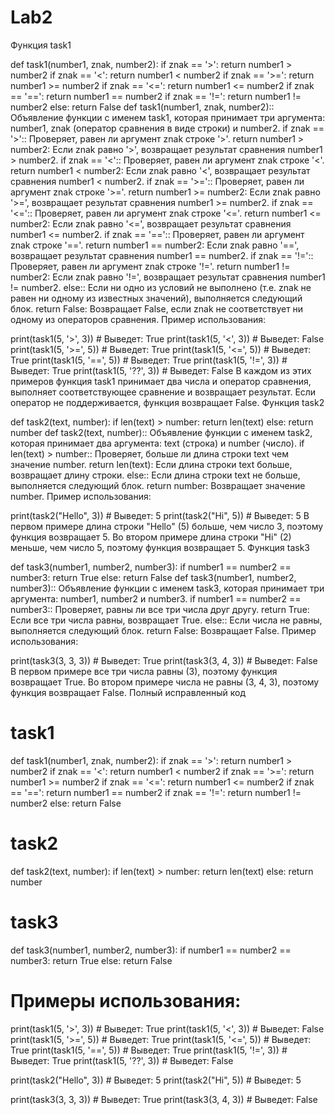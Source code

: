 # Lab2
Функция task1


def task1(number1, znak, number2):
    if znak == '>':
        return number1 > number2
    if znak == '<':
        return number1 < number2
    if znak == '>=':
        return number1 >= number2
    if znak == '<=':
        return number1 <= number2
    if znak == '==':
        return number1 == number2
    if znak == '!=':
        return number1 != number2
    else:
        return False
def task1(number1, znak, number2):: Объявление функции с именем task1, которая принимает три аргумента: number1, znak (оператор сравнения в виде строки) и number2.
if znak == '>':: Проверяет, равен ли аргумент znak строке '>'.
return number1 > number2: Если znak равно '>', возвращает результат сравнения number1 > number2.
if znak == '<':: Проверяет, равен ли аргумент znak строке '<'.
return number1 < number2: Если znak равно '<', возвращает результат сравнения number1 < number2.
if znak == '>=':: Проверяет, равен ли аргумент znak строке '>='.
return number1 >= number2: Если znak равно '>=', возвращает результат сравнения number1 >= number2.
if znak == '<=':: Проверяет, равен ли аргумент znak строке '<='.
return number1 <= number2: Если znak равно '<=', возвращает результат сравнения number1 <= number2.
if znak == '==':: Проверяет, равен ли аргумент znak строке '=='.
return number1 == number2: Если znak равно '==', возвращает результат сравнения number1 == number2.
if znak == '!=':: Проверяет, равен ли аргумент znak строке '!='.
return number1 != number2: Если znak равно '!=', возвращает результат сравнения number1 != number2.
else:: Если ни одно из условий не выполнено (т.е. znak не равен ни одному из известных значений), выполняется следующий блок.
return False: Возвращает False, если znak не соответствует ни одному из операторов сравнения.
Пример использования:

print(task1(5, '>', 3))  # Выведет: True
print(task1(5, '<', 3))  # Выведет: False
print(task1(5, '>=', 5))  # Выведет: True
print(task1(5, '<=', 5))  # Выведет: True
print(task1(5, '==', 5))  # Выведет: True
print(task1(5, '!=', 3))  # Выведет: True
print(task1(5, '??', 3))  # Выведет: False
В каждом из этих примеров функция task1 принимает два числа и оператор сравнения, выполняет соответствующее сравнение и возвращает результат. Если оператор не поддерживается, функция возвращает False.
Функция task2

def task2(text, number):
    if len(text) > number:
        return len(text)
    else:
        return number
def task2(text, number):: Объявление функции с именем task2, которая принимает два аргумента: text (строка) и number (число).
if len(text) > number:: Проверяет, больше ли длина строки text чем значение number.
return len(text): Если длина строки text больше, возвращает длину строки.
else:: Если длина строки text не больше, выполняется следующий блок.
return number: Возвращает значение number.
Пример использования:

print(task2("Hello", 3))  # Выведет: 5
print(task2("Hi", 5))  # Выведет: 5
В первом примере длина строки "Hello" (5) больше, чем число 3, поэтому функция возвращает 5. Во втором примере длина строки "Hi" (2) меньше, чем число 5, поэтому функция возвращает 5.
Функция task3

def task3(number1, number2, number3):
    if number1 == number2 == number3:
        return True
    else:
        return False
def task3(number1, number2, number3):: Объявление функции с именем task3, которая принимает три аргумента: number1, number2 и number3.
if number1 == number2 == number3:: Проверяет, равны ли все три числа друг другу.
return True: Если все три числа равны, возвращает True.
else:: Если числа не равны, выполняется следующий блок.
return False: Возвращает False.
Пример использования:

print(task3(3, 3, 3))  # Выведет: True
print(task3(3, 4, 3))  # Выведет: False
В первом примере все три числа равны (3), поэтому функция возвращает True. Во втором примере числа не равны (3, 4, 3), поэтому функция возвращает False.
Полный исправленный код

# task1
def task1(number1, znak, number2):
    if znak == '>':
        return number1 > number2
    if znak == '<':
        return number1 < number2
    if znak == '>=':
        return number1 >= number2
    if znak == '<=':
        return number1 <= number2
    if znak == '==':
        return number1 == number2
    if znak == '!=':
        return number1 != number2
    else:
        return False

# task2
def task2(text, number):
    if len(text) > number:
        return len(text)
    else:
        return number

# task3
def task3(number1, number2, number3):
    if number1 == number2 == number3:
        return True
    else:
        return False

# Примеры использования:
print(task1(5, '>', 3))  # Выведет: True
print(task1(5, '<', 3))  # Выведет: False
print(task1(5, '>=', 5))  # Выведет: True
print(task1(5, '<=', 5))  # Выведет: True
print(task1(5, '==', 5))  # Выведет: True
print(task1(5, '!=', 3))  # Выведет: True
print(task1(5, '??', 3))  # Выведет: False

print(task2("Hello", 3))  # Выведет: 5
print(task2("Hi", 5))  # Выведет: 5

print(task3(3, 3, 3))  # Выведет: True
print(task3(3, 4, 3))  # Выведет: False
